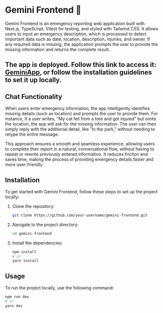 # Gemini Frontend 🔹

Gemini Frontend is an emergency reporting web application built with Next.js, TypeScript, Vitest for testing, and styled with Tailwind CSS. It allows users to input an emergency description, which is processed to detect important data such as date, location, description, injuries, and owner. If any required data is missing, the application prompts the user to provide the missing information and returns the complete result.

## The app is deployed. Follow this link to access it: [GeminiApp](https://gemini-sofiainchaustis-projects.vercel.app/), or follow the installation guidelines to set it up locally.

## Chat Functionality

When users enter emergency information, the app intelligently identifies missing details (such as location) and prompts the user to provide them. For instance, if a user writes, "My cat fell from a tree and got injured" but omits the location, the app will ask for the missing information. The user can then simply reply with the additional detail, like "In the park," without needing to retype the entire message.

This approach ensures a smooth and seamless experience, allowing users to complete their report in a natural, conversational flow, without having to repeat or rewrite previously entered information. It reduces friction and saves time, making the process of providing emergency details faster and more user-friendly.

## Installation

To get started with Gemini Frontend, follow these steps to set up the project locally:

1. Clone the repository:
   ```bash
   git clone https://github.com/your-username/gemini-frontend.git
   ```
2. Navigate to the project directory:
   ```bash
   cd gemini-frontend
   ```
3. Install the dependencies:
   ```bash
   npm install
   # or
   yarn install
   ```

## Usage

To run the project locally, use the following command:

```bash
npm run dev
# or
yarn dev
```
